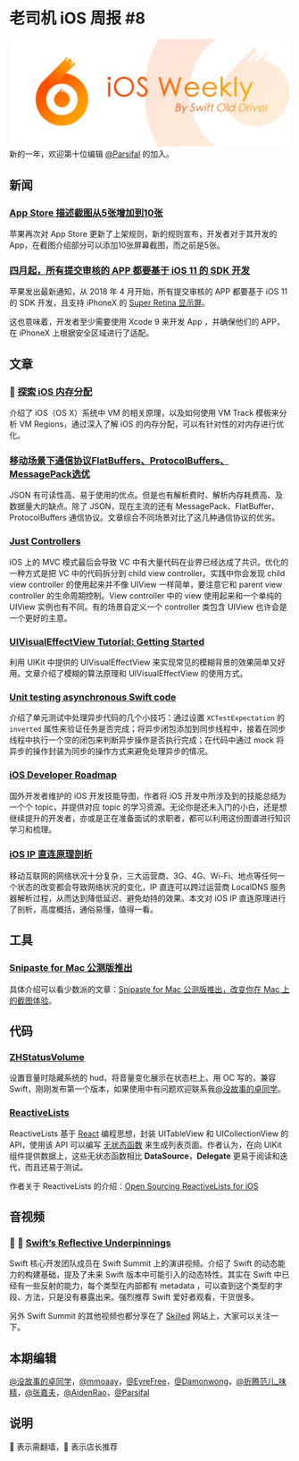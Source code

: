 # 老司机 iOS 周报 #8

![ios-weekly](../assets/ios-weekly.png)
新的一年，欢迎第十位编辑 [@Parsifal](https://weibo.com/parsifalchang) 的加入。

## 新闻

### [App Store 描述截图从5张增加到10张](http://app.techweb.com.cn/ios/2018-02-23/2639654.shtml)

苹果再次对 App Store 更新了上架规则，新的规则宣布，开发者对于其开发的 App，在截图介绍部分可以添加10张屏幕截图，而之前是5张。

### [四月起，所有提交审核的 APP 都要基于 iOS 11 的 SDK 开发](https://developer.apple.com/news/?id=02152018a)

苹果发出最新通知，从 2018 年 4 月开始，所有提交审核的 APP 都要基于 iOS 11 的 SDK 开发，且支持 iPhoneX 的 [Super Retina 显示屏](https://support.apple.com/en-om/HT208191)。

这也意味着，开发者至少需要使用 Xcode 9 来开发 App ，并确保他们的 APP，在 iPhoneX 上根据安全区域进行了适配。

## 文章

### 🌟 [探索 iOS 内存分配](https://juejin.im/post/5a5e13c45188257327399e19)

介绍了 iOS（OS X）系统中 VM 的相关原理，以及如何使用 VM Track 模板来分析 VM Regions，通过深入了解 iOS 的内存分配，可以有针对性的对内存进行优化。

### [移动场景下通信协议FlatBuffers、ProtocolBuffers、MessagePack选优](https://www.jianshu.com/p/987c4d16c48b)

JSON 有可读性高、易于使用的优点。但是也有解析费时、解析内存耗费高、及数据量大的缺点。除了 JSON，现在主流的还有 MessagePack、FlatBuffer、ProtocolBuffers 通信协议。文章综合不同场景对比了这几种通信协议的优劣。

### [Just Controllers](http://khanlou.com/2018/02/just-controllers)

iOS 上的 MVC 模式最后会导致 VC 中有大量代码在业界已经达成了共识。优化的一种方式是把 VC 中的代码拆分到 child view controller。实践中你会发现 child view controller 的使用起来并不像 UIView 一样简单，要注意它和 parent view controller 的生命周期控制。View controller 中的 view 使用起来和一个单纯的 UIView 实例也有不同。有的场景自定义一个 controller 类包含 UIView 也许会是一个更好的主意。

### [UIVisualEffectView Tutorial: Getting Started](https://www.raywenderlich.com/178486/uivisualeffectview-tutorial-getting-started)

利用 UIKit 中提供的 UIVisualEffectView 来实现常见的模糊背景的效果简单又好用。文章介绍了模糊的算法原理和 UIVisualEffectView 的使用方式。

### [Unit testing asynchronous Swift code](https://www.swiftbysundell.com/posts/unit-testing-asynchronous-swift-code)

介绍了单元测试中处理异步代码的几个小技巧：通过设置 `XCTestExpectation` 的 `inverted` 属性来验证任务是否完成；将异步闭包添加到同步线程中，接着在同步线程中执行一个空的闭包来判断异步操作是否执行完成；在代码中通过 mock 将异步的操作封装为同步的操作方式来避免处理异步的情况。

### [iOS Developer Roadmap](https://medium.com/ios-os-x-development/ios-developer-roadmap-c9a24f413457)

国外开发者维护的 iOS 开发技能导图，作者将 iOS 开发中所涉及到的技能总结为一个个 topic，并提供对应 topic 的学习资源。无论你是还未入门的小白，还是想继续提升的开发者，亦或是正在准备面试的求职者，都可以利用这份图谱进行知识学习和梳理。

### [iOS IP 直连原理剖析](https://juejin.im/post/5a81bbd66fb9a0634c266fe1)

移动互联网的网络状况十分复杂，三大运营商、3G、4G、Wi-Fi、地点等任何一个状态的改变都会导致网络状况的变化，IP 直连可以跨过运营商 LocalDNS 服务器解析过程，从而达到降低延迟、避免劫持的效果。本文对 iOS IP 直连原理进行了剖析，高度概括，通俗易懂，值得一看。

## 工具

### [Snipaste for Mac 公测版推出](https://zh.snipaste.com/index.html)

具体介绍可以看少数派的文章：[Snipaste for Mac 公测版推出，改变你在 Mac 上的截图体验](https://zhuanlan.zhihu.com/p/31898041)。

## 代码

### [ZHStatusVolume](https://github.com/lacklock/ZHStatusVolume)

设置音量时隐藏系统的 hud，将音量变化展示在状态栏上。用 OC 写的，兼容 Swift，刚刚发布第一个版本，如果使用中有问题欢迎联系我[@没故事的卓同学](https://weibo.com/1926303682/profile)。

### [ReactiveLists](https://github.com/plangrid/ReactiveLists)

ReactiveLists 基于 [React](https://reactjs.org/) 编程思想，封装 UITableView 和 UICollectionView 的 API，使用该 API 可以编写 [无状态函数](https://facebook.github.io/react/docs/reusable-components.html#stateless-functions) 来生成列表页面。作者认为，在向 UIKit 组件提供数据上，这些无状态函数相比 **DataSource**，**Delegate** 更易于阅读和迭代，而且还易于测试。

作者关于 ReactiveLists 的介绍：[Open Sourcing ReactiveLists for iOS](https://medium.com/plangrid-technology/open-sourcing-reactivelists-for-ios-3abdf41b770a)

## 音视频

### 🚧 🌟 [Swift’s Reflective Underpinnings](https://www.skilled.io/u/swiftsummit/swift-s-reflective-underpinnings-joe-groff)

Swift 核心开发团队成员在 Swift Summit 上的演讲视频。介绍了 Swift 的动态能力的构建基础，提及了未来 Swift 版本中可能引入的动态特性。其实在 Swift 中已经有一些反射的能力，每个类型在内部都有 metadata ，可以查到这个类型的字段、方法，只是没有暴露出来。强烈推荐 Swift 爱好者观看，干货很多。

另外 Swift Summit 的其他视频也都分享在了 [Skilled](https://www.skilled.io) 网站上，大家可以关注一下。

## 本期编辑

[@没故事的卓同学](https://weibo.com/1926303682/profile)，[@mmoaay](https://weibo.com/u/1302422271)，[@EyreFree](https://weibo.com/eyrefree777)，[@Damonwong](https://weibo.com/damonone)，[@折腾范儿_味精](http://weibo.com/agvicking)，[@张嘉夫](https://weibo.com/2949394297)，[@AidenRao](https://weibo.com/AidenRao)，[@Parsifal](https://weibo.com/parsifalchang)

## 说明

🚧 表示需翻墙，🌟 表示店长推荐
